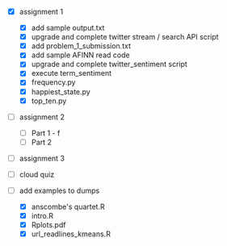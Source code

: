 - [x] assignment 1
  - [x] add sample output.txt
  - [x] upgrade and complete twitter stream / search API script
  - [x] add problem_1_submission.txt
  - [x] add sample AFINN read code
  - [x] upgrade and complete twitter_sentiment script
  - [x] execute term_sentiment
  - [x] frequency.py
  - [x] happiest_state.py
  - [x] top_ten.py

- [ ] assignment 2
  - [ ] Part 1 - f
  - [ ] Part 2

- [ ] assignment 3
- [ ] cloud quiz

- [ ] add examples to dumps
  - [x] anscombe's quartet.R  
  - [x] intro.R  
  - [x] Rplots.pdf  
  - [x] url_readlines_kmeans.R
